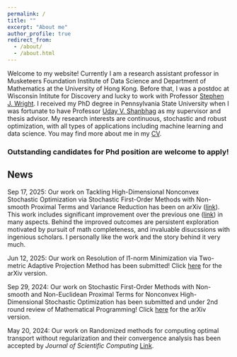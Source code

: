```yaml
---
permalink: /
title: ""
excerpt: "About me"
author_profile: true
redirect_from: 
  - /about/
  - /about.html
---
```



Welcome to my website! Currently I am a research assistant professor in Musketeers Foundation Institute of Data Science and Department of Mathematics at the University of Hong Kong. Before that, I was a postdoc at Wisconsin Intitute for Discovery and lucky to work with Professor [Stephen J. Wright](http://pages.cs.wisc.edu/~swright/). I received my PhD degree in Pennsylvania State University when I was fortunate to have Professor [Uday V. Shanbhag](https://ioe.engin.umich.edu/people/shanbhag-uday-v/) as my supervisor and thesis advisor. My research interests are continuous, stochastic and robust optimization, with all types of applications including machine learning and data science. You may find more about me in my [CV](https://yue-xie.github.io/files/CV_2025.pdf).

### Outstanding candidates for Phd position are welcome to apply! 

## News

Sep 17, 2025: Our work on Tackling High-Dimensional Nonconvex Stochastic Optimization via Stochastic First-Order Methods with Non-smooth Proximal Terms and Variance Reduction has been on arXiv ([link](https://arxiv.org/abs/2509.13992)). This work includes significant improvement over the previous one ([link](https://arxiv.org/abs/2406.19475)) in many aspects. Behind the improved outcomes are persistent exploration motivated by pursuit of math completeness, and invaluable disucssions with ingenious scholars. I personally like the work and the story behind it very much.

Jun 12, 2025: Our work on Resolution of l1-norm Minimization via Two-metric Adaptive Projection Method has been submitted! Click [here](https://arxiv.org/abs/2504.12260) for the arXiv version.

Sep 29, 2024: Our work on Stochastic First-Order Methods with Non-smooth and Non-Euclidean Proximal Terms for Nonconvex High-Dimensional Stochastic Optimization has been submitted and under 2nd round review of Mathematical Programming! Click [here](https://arxiv.org/abs/2406.19475) for the arXiv version.

May 20, 2024: Our work on Randomized methods for computing optimal transport without regularization and their convergence analysis has been accepted by <i>Journal of Scientific Computing</i> [Link](https://link.springer.com/article/10.1007/s10915-024-02570-w).


